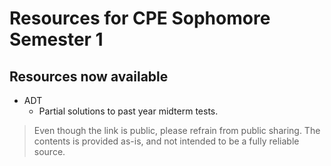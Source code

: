 # Resources for CPE Sophomore Semester 1

## Resources now available
* ADT
	* Partial solutions to past year midterm tests.

> Even though the link is public, please refrain from public sharing. The contents is provided as-is, and not intended to be a fully reliable source.
